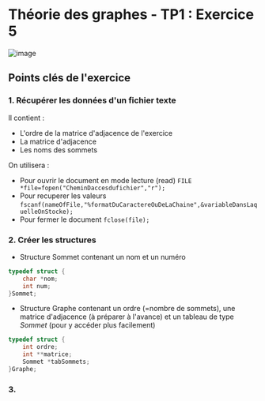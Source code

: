# Théorie des graphes - TP1 : Exercice 5

![image](https://github.com/thomasmargotteau/TDG_TP1/assets/117742441/4c6eff10-52d2-4d75-9020-5c178146c583)

## Points clés de l'exercice 

### 1. Récupérer les données d'un fichier texte

Il contient :
- L'ordre de la matrice d'adjacence de l'exercice
- La matrice d'adjacence
- Les noms des sommets

On utilisera :
- Pour ouvrir le document en mode lecture (read) 
  ```FILE *file=fopen("CheminDaccesdufichier","r");```
- Pour recuperer les valeurs
```fscanf(nameOfFile,"%formatDuCaractereOuDeLaChaine",&variableDansLaquelleOnStocke);```
- Pour fermer le document
  ```fclose(file);```

### 2. Créer les structures

- Structure Sommet contenant un nom et un numéro
```c
typedef struct {
    char *nom;
    int num;
}Sommet;
```
- Structure Graphe contenant un ordre (=nombre de sommets), une matrice d'adjacence (à préparer à l'avance) et un tableau de type *Sommet* (pour y accéder plus facilement)
```c
typedef struct {
    int ordre;
    int **matrice;
    Sommet *tabSommets;
}Graphe;
```

### 3.
